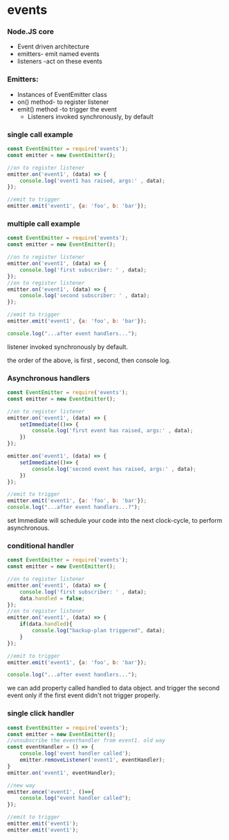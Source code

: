 # events

### Node.JS core

* Event driven architecture
* emitters- emit named events
* listeners -act on these events

### Emitters:

* Instances of EventEmitter class
* on\(\) method- to register listener
* emit\(\) method -to trigger the event
  * Listeners invoked synchronously, by default

### single call example

```javascript
const EventEmitter = require('events');
const emitter = new EventEmitter();

//on to register listener
emitter.on('event1', (data) => {
    console.log('event1 has raised, args:' , data);
});

//emit to trigger
emitter.emit('event1', {a: 'foo', b: 'bar'});
```

### multiple call example

```javascript
const EventEmitter = require('events');
const emitter = new EventEmitter();

//on to register listener
emitter.on('event1', (data) => {
    console.log('first subscriber: ' , data);
});
//on to register listener
emitter.on('event1', (data) => {
    console.log('second subscriber: ' , data);
});

//emit to trigger
emitter.emit('event1', {a: 'foo', b: 'bar'});

console.log("...after event handlers...");
```

listener invoked synchronously by default. 

the order of the above, is first , second, then console log.

### Asynchronous handlers

```javascript
const EventEmitter = require('events');
const emitter = new EventEmitter();

//on to register listener
emitter.on('event1', (data) => {
    setImmediate(()=> {
        console.log('first event has raised, args:' , data);
    })
});

emitter.on('event1', (data) => {
    setImmediate(()=> {
        console.log('second event has raised, args:' , data);
    })
});

//emit to trigger
emitter.emit('event1', {a: 'foo', b: 'bar'});
console.log("...after event handlers...?");
```

set Immediate will schedule your code into the next clock-cycle, to perform asynchronous.

### conditional handler

```javascript
const EventEmitter = require('events');
const emitter = new EventEmitter();

//on to register listener
emitter.on('event1', (data) => {
    console.log('first subscriber: ' , data);
    data.handled = false;
});
//on to register listener
emitter.on('event1', (data) => {
    if(data.handled){
        console.log("backup-plan triggered", data);
    }
});

//emit to trigger
emitter.emit('event1', {a: 'foo', b: 'bar'});

console.log("...after event handlers...");
```

we can add property called handled to data object. and trigger the second event only if the first event didn't not trigger properly.

### single click handler

```javascript
const EventEmitter = require('events');
const emitter = new EventEmitter();
//unsubscribe the eventhandler from event1. old way
const eventHandler = () => {
    console.log('event handler called');
    emitter.removeListener('event1', eventHandler);
}
emitter.on('event1', eventHandler);

//new way
emitter.once('event1', ()=>{
    console.log("event handler called");
});

//emit to trigger
emitter.emit('event1');
emitter.emit('event1');
```

